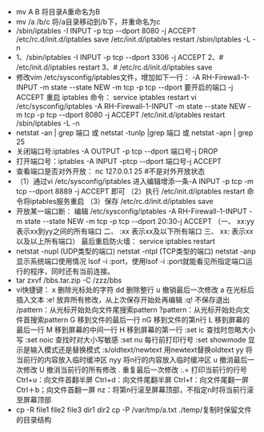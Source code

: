 * mv A B 将目录A重命名为B
* mv /a /b/c  将/a目录移动到/b下，并重命名为c
*  /sbin/iptables -I INPUT -p tcp --dport 8080 -j ACCEPT
/etc/rc.d/init.d/iptables save
/etc/init.d/iptables restart
/sbin/iptables -L -n
* 1、/sbin/iptables -I INPUT -p tcp --dport 3306 -j ACCEPT
2、# /etc/init.d/iptables restart
3、# /etc/rc.d/init.d/iptables save
* 修改vim /etc/sysconfig/iptables文件，增加如下一行：
-A RH-Firewall-1-INPUT -m state --state NEW -m tcp -p tcp --dport 要开启的端口 -j ACCEPT
重启    iptables
命令：  service iptables restart
vi /etc/sysconfig/iptables
-A RH-Firewall-1-INPUT -m state --state NEW -m tcp -p tcp --dport 8080 -j ACCEPT
/etc/init.d/iptables restart
/sbin/iptables -L -n
* netstat -an | grep 端口 或 netstat -tunlp |grep 端口 或 netstat -apn | grep 25
* 关闭端口号:iptables -A OUTPUT -p tcp --dport 端口号-j DROP
* 打开端口号：iptables -A INPUT -ptcp --dport  端口号-j ACCEPT
* 查看端口是否对外开放：
nc 127.0.0.1 25 #不是对外开放状态
* （1）通过vi /etc/sysconfig/iptables 进入编辑增添一条-A INPUT -p tcp -m tcp --dport 8889 -j ACCEPT 即可
（2）执行 /etc/init.d/iptables restart 命令将iptables服务重启
（3）保存 /etc/rc.d/init.d/iptables save
* 开放某一端口断：
编辑 /etc/sysconfig/iptables
-A RH-Firewall-1-INPUT -m state --state NEW -m tcp -p tcp --dport 20:30-j ACCEPT
（一、 xx:yy   表示xx到yy之间的所有端口
二、 :xx    表示xx及以下所有端口
三、 xx:    表示xx以及以上所有端口）
最后重启防火墙： service iptables restart
* netstat -nupl  (UDP类型的端口)
netstat -ntpl  (TCP类型的端口)
netstat -anp 显示系统端口使用情况
lsof -i :port，使用lsof -i :port就能看见所指定端口运行的程序，同时还有当前连接。
* tar zxvf /bbs.tar.zip -C /zzz/bbs
* vi快捷键：
x 删除光标处的字符
dd 删除整行
u 撤销最后一次修改
a 在光标后插入文本
:e! 放弃所有修改，从上次保存开始处再编辑
:q! 不保存退出
/pattern：从光标开始处向文件尾搜索pattern
?pattern：从光标开始处向文件首搜索pattern
G    移到文件的最后一行
nG    移到文件的第n行
L    移到屏幕的最后一行
M    移到屏幕的中间一行
H    移到屏幕的第一行
:set ic    查找时忽略大小写
:set noic   查找时对大小写敏感
:set nu    每行前打印行号
:set showmode   显示是输入模式还是替换模式
:s/oldtext/newtext 用newtext替换oldtext
yy    将当前行的内容放入临时缓冲区
nyy    将n行的内容放入临时缓冲区
u    撤消最后一次修改
U    撤消当前行的所有修改
.    重复最后一次修改
:.=    打印当前行的行号
Ctrl+u：向文件首翻半屏 
Ctrl+d：向文件尾翻半屏 
Ctrl+f：向文件尾翻一屏 
Ctrl＋b；向文件首翻一屏 
nz：将第n行滚至屏幕顶部，不指定n时将当前行滚至屏幕顶部
*  cp -R file1 file2 file3 dir1 dir2
cp -P  /var/tmp/a.txt  ./temp/复制时保留文件的目录结构
